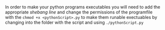 In order to make your python programs executables you will need to add the appropriate *shebang line* and change the permissions of the programfile with the `chmod +x <pythonScript>.py` to make them runable exectuables by changing into the folder with the script and using `./pythonScript.py`